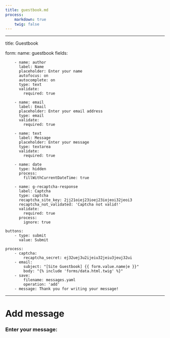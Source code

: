 ```yaml
---
title: guestbook.md
process:
    markdown: true
    twig: false
---
```


---
title: Guestbook

form:
    name: guestbook
    fields:

        - name: author
          label: Name
          placeholder: Enter your name
          autofocus: on
          autocomplete: on
          type: text
          validate:
            required: true

        - name: email
          label: Email
          placeholder: Enter your email address
          type: email
          validate:
            required: true

        - name: text
          label: Message
          placeholder: Enter your message
          type: textarea
          validate:
            required: true

        - name: date
          type: hidden
          process:
            fillWithCurrentDateTime: true

        - name: g-recaptcha-response
          label: Captcha
          type: captcha
          recaptcha_site_key: 2jj21oiej23ioej23iojeoi32jeoi3
          recaptcha_not_validated: 'Captcha not valid!'
          validate:
            required: true
          process:
            ignore: true

    buttons:
        - type: submit
          value: Submit

    process:
        - captcha:
            recaptcha_secret: ej32uej3u2ijeiu32jeiu3jeuj32ui
        - email:
            subject: "[Site Guestbook] {{ form.value.name|e }}"
            body: "{% include 'forms/data.html.twig' %}"
        - save:
            filename: messages.yaml
            operation: 'add'
        - message: Thank you for writing your message!
---

# Add message

### Enter your message: